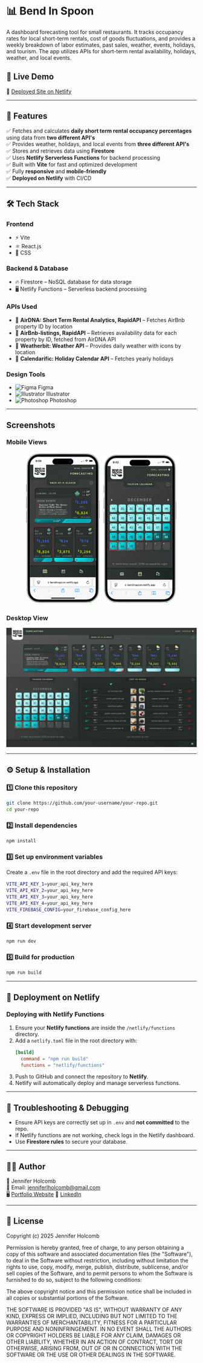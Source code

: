 # **📊 Bend In Spoon**  

A dashboard forecasting tool for small restaurants. It tracks occupancy rates for local short-term rentals, cost of goods fluctuations, and provides a weekly breakdown of labor estimates, past sales, weather, events, holidays, and tourism. The app utilizes APIs for short-term rental availability, holidays, weather, and local events. 

## 🚀 **Live Demo**  
🔗 [Deployed Site on Netlify](https://bendinspoon.netlify.app/)  

---

## 📌 **Features**  
✅ Fetches and calculates **daily short term rental occupancy percentages** using data from **two different API's**  
✅ Provides weather, holidays, and local events from **three different API's**  
✅ Stores and retrieves data using **Firestore**  
✅ Uses **Netlify Serverless Functions** for backend processing  
✅ Built with **Vite** for fast and optimized development  
✅ Fully **responsive** and **mobile-friendly**  
✅ **Deployed on Netlify** with CI/CD  

---

## 🛠️ **Tech Stack**  

### **Frontend**  
- ⚡ Vite
- ⚛️ React.js
- 🎨 CSS

### **Backend & Database**  
- 🔥 Firestore – NoSQL database for data storage  
- 🖥️ Netlify Functions – Serverless backend processing  

### **APIs Used**  
- 📡 **AirDNA: Short Term Rental Analytics, RapidAPI** – Fetches AirBnb property ID by location  
- 📡 **AirBnb-listings, RapidAPI** – Retrieves availability data for each property by ID, fetched from AirDNA API
- 📡 **Weatherbit: Weather API** – Provides daily weather with icons by location
- 📡 **Calendarific: Holiday Calendar API** – Fetches yearly holidays

### **Design Tools**
- <img src="https://upload.wikimedia.org/wikipedia/commons/3/33/Figma-logo.svg" alt="Figma" width="20"> Figma
- <img src="https://upload.wikimedia.org/wikipedia/commons/f/fb/Adobe_Illustrator_CC_icon.svg" alt="Illustrator" width="20"> Illustrator
- <img src="https://upload.wikimedia.org/wikipedia/commons/a/af/Adobe_Photoshop_CC_icon.svg" alt="Photoshop" width="20"> Photoshop


---

## Screenshots

### Mobile Views
<p align="center">
  <img src="./public/img/BendInSpoon_week.webp" alt="Mobile Screenshot 1" width="200"/>
  <img src="./public/img/BendInSpoon_tourism.webp" alt="Mobile Screenshot 2" width="200"/>
</p>

### Desktop View  
<p align="center">
  <img src="./public/img/BendInSpoon_desktop.webp" alt="Desktop Screenshot" width="700"/>  
</p>

---

## ⚙️ **Setup & Installation**  

### **1️⃣ Clone this repository**  
```sh
git clone https://github.com/your-username/your-repo.git
cd your-repo
```

### **2️⃣ Install dependencies**  
```sh
npm install
```

### **3️⃣ Set up environment variables**  
Create a `.env` file in the root directory and add the required API keys:  
```sh
VITE_API_KEY_1=your_api_key_here
VITE_API_KEY_2=your_api_key_here
VITE_API_KEY_3=your_api_key_here
VITE_API_KEY_4=your_api_key_here
VITE_FIREBASE_CONFIG=your_firebase_config_here
```

### **4️⃣ Start development server**  
```sh
npm run dev
```

### **5️⃣ Build for production**  
```sh
npm run build
```

---

## 🚀 **Deployment on Netlify**  

### **Deploying with Netlify Functions**  
1. Ensure your **Netlify functions** are inside the `/netlify/functions` directory.  
2. Add a `netlify.toml` file in the root directory with:  
   ```toml
   [build]
     command = "npm run build"
     functions = "netlify/functions"
   ```  
3. Push to GitHub and connect the repository to **Netlify**.  
4. Netlify will automatically deploy and manage serverless functions.  

---

## 🐞 **Troubleshooting & Debugging**  
- Ensure API keys are correctly set up in `.env` and **not committed** to the repo.  
- If Netlify functions are not working, check logs in the Netlify dashboard.  
- Use **Firestore rules** to secure your database.  

---

## 👨‍💻 **Author**  
👤 Jennifer Holcomb  
📧 Email: jenniferlholcomb@gmail.com  
🖥️ [Portfolio Website](https://jenholcomb.netlify.app) 
🔗 [LinkedIn](https://www.linkedin.com/in/jennifer-holcomb-pdx/)

---

## 📜 **License**  
 
Copyright (c) 2025 Jennifer Holcomb

Permission is hereby granted, free of charge, to any person obtaining a copy of this software and associated documentation files (the "Software"), to deal in the Software without restriction, including without limitation the rights to use, copy, modify, merge, publish, distribute, sublicense, and/or sell copies of the Software, and to permit persons to whom the Software is furnished to do so, subject to the following conditions:

The above copyright notice and this permission notice shall be included in all copies or substantial portions of the Software.

THE SOFTWARE IS PROVIDED "AS IS", WITHOUT WARRANTY OF ANY KIND, EXPRESS OR IMPLIED, INCLUDING BUT NOT LIMITED TO THE WARRANTIES OF MERCHANTABILITY, FITNESS FOR A PARTICULAR PURPOSE AND NONINFRINGEMENT. IN NO EVENT SHALL THE AUTHORS OR COPYRIGHT HOLDERS BE LIABLE FOR ANY CLAIM, DAMAGES OR OTHER LIABILITY, WHETHER IN AN ACTION OF CONTRACT, TORT OR OTHERWISE, ARISING FROM, OUT OF OR IN CONNECTION WITH THE SOFTWARE OR THE USE OR OTHER DEALINGS IN THE SOFTWARE.
